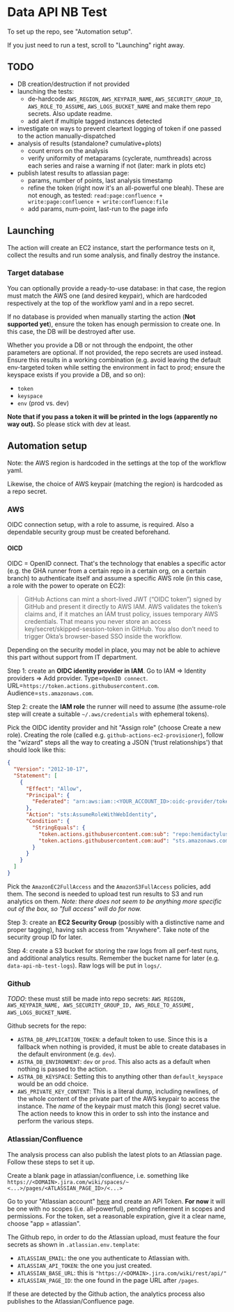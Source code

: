 # Data API NB Test

To set up the repo, see "Automation setup".

If you just need to run a test, scroll to "Launching" right away.

## TODO

- DB creation/destruction if not provided
- launching the tests:
  - de-hardcode `AWS_REGION`, `AWS_KEYPAIR_NAME`, `AWS_SECURITY_GROUP_ID`, `AWS_ROLE_TO_ASSUME`, `AWS_LOGS_BUCKET_NAME` and make them repo secrets. Also update readme.
  - add alert if multiple tagged instances detected
- investigate on ways to prevent cleartext logging of token if one passed to the action manually-dispatched
- analysis of results (standalone? cumulative+plots)
  - count errors on the analysis
  - verify uniformity of metaparams (cyclerate, numthreads) across each series and raise a warning if not (later: mark in plots etc)
- publish latest results to atlassian page:
  - params, number of points, last analysis timestamp
  - refine the token (right now it's an all-powerful one bleah). These are not enough, as tested: `read:page:confluence + write:page:confluence + write:confluence:file`
  - add params, num-point, last-run to the page info

## Launching

The action will create an EC2 instance, start the performance tests on it, collect the results and run some analysis, and finally destroy the instance.

### Target database

You can optionally provide a ready-to-use database: in that case, the region must match the AWS one (and desired keypair), which are hardcoded respectively at the top of the workflow yaml and in a repo secret.

If no database is provided when manually starting the action (**Not supported yet**), ensure the token has enough permission to create one. In this case, the DB will be destroyed after use.

Whether you provide a DB or not through the endpoint, the other parameters are optional. If not provided, the repo secrets are used instead. Ensure this results in a working combination (e.g. avoid leaving the default env-targeted token while setting the environment in fact to prod; ensure the keyspace exists if you provide a DB, and so on):

- `token`
- `keyspace`
- `env` (prod vs. dev)

**Note that if you pass a token it will be printed in the logs (apparently no way out).** So please stick with dev at least.

## Automation setup

Note: the AWS region is hardcoded in the settings at the top of the workflow yaml.

Likewise, the choice of AWS keypair (matching the region) is hardcoded as a repo secret.

### AWS

OIDC connection setup, with a role to assume, is required. Also a dependable security group must be created beforehand.

#### OICD

OIDC = OpenID connect. That's the technology that enables a specific actor (e.g. the GHA runner from a certain repo in a certain org, on a certain branch) to authenticate itself and assume a specific AWS role (in this case, a role with the power to operate on EC2):
> GitHub Actions can mint a short-lived JWT (“OIDC token”) signed by GitHub and present it directly to AWS IAM. AWS validates the token’s claims and, if it matches an IAM trust policy, issues temporary AWS credentials. That means you never store an access key/secret/skipped-session-token in GitHub. You also don’t need to trigger Okta’s browser-based SSO inside the workflow.

Depending on the security model in place, you may not be able to achieve this part without support from IT department.

Step 1: create an **OIDC identity provider in IAM**. Go to IAM ⇒ Identity providers ⇒ Add provider.
Type=`OpenID connect`. URL=`https://token.actions.githubusercontent.com`. Audience=`sts.amazonaws.com`.

Step 2: create the **IAM role** the runner will need to assume (the assume-role step will create a suitable `~/.aws/credentials` with ephemeral tokens).

Pick the OIDC identity provider and hit "Assign role" (choose Create a new role). Creating the role (called e.g. `github-actions-ec2-provisioner`), follow the "wizard" steps all the way to creating a JSON ('trust relationships') that should look like this:

```json
{
  "Version": "2012-10-17",
  "Statement": [
    {
      "Effect": "Allow",
      "Principal": {
        "Federated": "arn:aws:iam::<YOUR_ACCOUNT_ID>:oidc-provider/token.actions.githubusercontent.com"
      },
      "Action": "sts:AssumeRoleWithWebIdentity",
      "Condition": {
        "StringEquals": {
          "token.actions.githubusercontent.com:sub": "repo:hemidactylus/data-api-nb-test:ref:refs/heads/main",
          "token.actions.githubusercontent.com:aud": "sts.amazonaws.com"
        }
      }
    }
  ]
}
```

Pick the `AmazonEC2FullAccess` and the `AmazonS3FullAccess` policies, add them. The second is needed to upload test run results to S3 and run analytics on them.
_Note: there does not seem to be anything more specific out of the box, so "full access" will do for now._

Step 3: create an **EC2 Security Group** (possibly with a distinctive name and proper tagging), having ssh access from "Anywhere". Take note of the security group ID for later.

Step 4: create a S3 bucket for storing the raw logs from all perf-test runs, and additional analytics results. Remember the bucket name for later (e.g. `data-api-nb-test-logs`). Raw logs will be put in `logs/`.

### Github

*TODO*: these must still be made into repo secrets: `AWS_REGION, AWS_KEYPAIR_NAME, AWS_SECURITY_GROUP_ID, AWS_ROLE_TO_ASSUME, AWS_LOGS_BUCKET_NAME`.

Github secrets for the repo:

- `ASTRA_DB_APPLICATION_TOKEN`: a default token to use. Since this is a fallback when nothing is provided, it must be able to create databases in the default environment (e.g. `dev`).
- `ASTRA_DB_ENVIRONMENT`: `dev` or `prod`. This also acts as a default when nothing is passed to the action.
- `ASTRA_DB_KEYSPACE`: Setting this to anything other than `default_keyspace` would be an odd choice.
- `AWS_PRIVATE_KEY_CONTENT`: This is a literal dump, including newlines, of the whole content of the private part of the AWS keypair to access the instance. The _name_ of the keypair must match this (long) secret value. The action needs to know this in order to ssh into the instance and perform the various steps.

### Atlassian/Confluence

The analysis process can also publish the latest plots to an Atlassian page.
Follow these steps to set it up.

Create a blank page in atlassian/confluence, i.e. something like
`https://<DOMAIN>.jira.com/wiki/spaces/~<...>/pages/<ATLASSIAN_PAGE_ID>/<...>`

Go to your "Atlassian account"
[here](https://id.atlassian.com/manage-profile/security/api-tokens)
and create an API Token. **For now** it will be one with no scopes (i.e. all-powerful),
pending refinement in scopes and permissions. For the token, set a reasonable expiration,
give it a clear name, choose "app = atlassian".

The Github repo, in order to do the Atlassian upload, must feature the four secrets as shown
in `.atlassian.env.template`:

- `ATLASSIAN_EMAIL`: the one you authenticate to Atlassian with.
- `ATLASSIAN_API_TOKEN`: the one you just created.
- `ATLASSIAN_BASE_URL`: this is `"https://<DOMAIN>.jira.com/wiki/rest/api/"`
- `ATLASSIAN_PAGE_ID`: the one found in the page URL after `/pages`.

If these are detected by the Github action, the analytics process also publishes
to the Atlassian/Confluence page.
